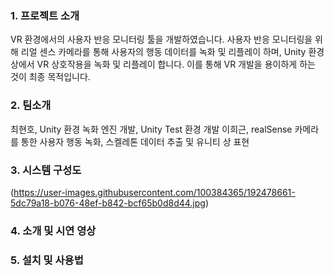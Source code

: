 ### 1. 프로젝트 소개

VR 환경에서의 사용자 반응 모니터링 툴을 개발하였습니다. 사용자 반응 모니터링을 위해 리얼 센스 카메라를 통해 사용자의 행동 데이터를 녹화 및 리플레이 하며, Unity 환경 상에서 VR 상호작용을 녹화 및 리플레이 합니다. 이를 통해 VR 개발을 용이하게 하는 것이 최종 목적입니다.

### 2. 팀소개

최현호, Unity 환경 녹화 엔진 개발, Unity Test 환경 개발
이희근, realSense 카메라를 통한 사용자 행동 녹화, 스켈레톤 데이터 추출 및 유니티 상 표현

### 3. 시스템 구성도

(https://user-images.githubusercontent.com/100384365/192478661-5dc79a18-b076-48ef-b842-bcf65b0d8d44.jpg)

### 4. 소개 및 시연 영상


### 5. 설치 및 사용법
